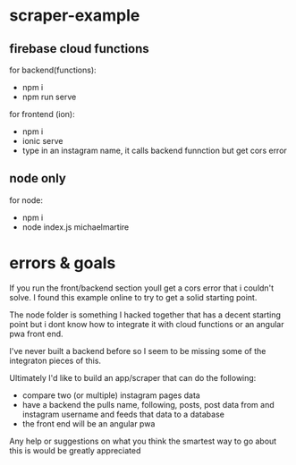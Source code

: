 # scraper-example
## firebase cloud functions

for backend(functions): 
- npm i
- npm run serve

for frontend (ion):
- npm i
- ionic serve
- type in an instagram name, it calls backend funnction but get cors error

## node only
for node: 
- npm i
- node index.js michaelmartire


# errors & goals
If you run the front/backend section youll get a cors error that i couldn't solve. I found this example online to try to get a solid starting point.

The node folder is something I hacked together that has a decent starting point but i dont know how to integrate it with cloud functions or an angular pwa front end.

I've never built a backend before so I seem to be missing some of the integraton pieces of this.

Ultimately I'd like to build an app/scraper that can do the following:
- compare two (or multiple) instagram pages data
- have a backend the pulls name, following, posts, post data from and instagram username and feeds that data to a database
- the front end will be an angular pwa

Any help or suggestions on what you think the smartest way to go about this is would be greatly appreciated
